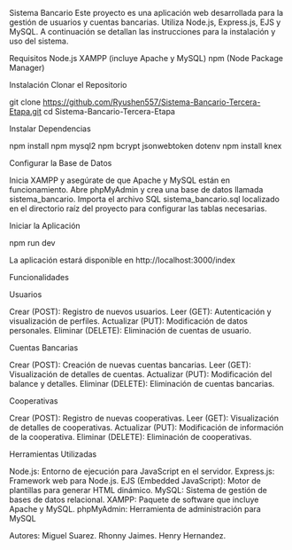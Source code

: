 Sistema Bancario 
Este proyecto es una aplicación web desarrollada para la gestión de usuarios y cuentas bancarias. Utiliza Node.js, Express.js, EJS y MySQL. A continuación se detallan las instrucciones para la instalación y uso del sistema.

Requisitos
Node.js
XAMPP (incluye Apache y MySQL)
npm (Node Package Manager)

Instalación
Clonar el Repositorio

git clone https://github.com/Ryushen557/Sistema-Bancario-Tercera-Etapa.git
cd Sistema-Bancario-Tercera-Etapa

Instalar Dependencias

npm install
npm mysql2
npm bcrypt jsonwebtoken dotenv
npm install knex

Configurar la Base de Datos

Inicia XAMPP y asegúrate de que Apache y MySQL están en funcionamiento.
Abre phpMyAdmin y crea una base de datos llamada sistema_bancario.
Importa el archivo SQL sistema_bancario.sql localizado en el directorio raíz del proyecto para configurar las tablas necesarias.

Iniciar la Aplicación

npm run dev

La aplicación estará disponible en http://localhost:3000/index

Funcionalidades

Usuarios

Crear (POST): Registro de nuevos usuarios.
Leer (GET): Autenticación y visualización de perfiles.
Actualizar (PUT): Modificación de datos personales.
Eliminar (DELETE): Eliminación de cuentas de usuario.

Cuentas Bancarias

Crear (POST): Creación de nuevas cuentas bancarias.
Leer (GET): Visualización de detalles de cuentas.
Actualizar (PUT): Modificación del balance y detalles.
Eliminar (DELETE): Eliminación de cuentas bancarias.

Cooperativas

Crear (POST): Registro de nuevas cooperativas.
Leer (GET): Visualización de detalles de cooperativas.
Actualizar (PUT): Modificación de información de la cooperativa.
Eliminar (DELETE): Eliminación de cooperativas.

Herramientas Utilizadas

Node.js: Entorno de ejecución para JavaScript en el servidor.
Express.js: Framework web para Node.js.
EJS (Embedded JavaScript): Motor de plantillas para generar HTML dinámico.
MySQL: Sistema de gestión de bases de datos relacional.
XAMPP: Paquete de software que incluye Apache y MySQL.
phpMyAdmin: Herramienta de administración para MySQL

Autores:
Miguel Suarez. 
Rhonny Jaimes. 
Henry Hernandez.
